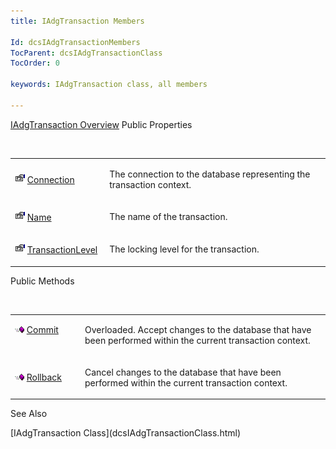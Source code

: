 ```yaml
---
title: IAdgTransaction Members

Id: dcsIAdgTransactionMembers
TocParent: dcsIAdgTransactionClass
TocOrder: 0

keywords: IAdgTransaction class, all members

---
```


[IAdgTransaction Overview](dcsIAdgTransactionClass.html) 
Public Properties

<br />

<table class="dtTABLE" id="Table5" x-use-null-cells="x-use-null-cells" style="border-spacing: 0px" cellspacing="0">
          <colgroup span="1">
            <col span="1" style="WIDTH: 30%" />
            <col span="1" style="WIDTH: 70%" />
          </colgroup>
          <tr>
            <td colspan="1" rowspan="1">

<img alt="public property" src="Images/property.bmp" style="WIDTH:16px; HEIGHT:16px" width="16" height="16" border="0" /> [ Connection](dcsIAdgTransactionClassConnectionProperty.html) 
</td>
            <td colspan="1" rowspan="1">

The connection to the database representing the transaction context.
</td>
          </tr>
          <tr>
            <td colspan="1" rowspan="1">

<img alt="public property" src="Images/property.bmp" style="WIDTH:16px; HEIGHT:16px" width="16" height="16" border="0" /> [ Name](dcsIAdgTransactionClassNameProperty.html) 
</td>
            <td colspan="1" rowspan="1">

The name of the transaction.
</td>
          </tr>
          <tr>
            <td colspan="1" rowspan="1">

<img alt="public property" src="Images/property.bmp" style="WIDTH:16px; HEIGHT:16px" width="16" height="16" border="0" /> [ TransactionLevel](dcsIAdgTransactionClassTransactionLevelProperty.html) 
</td>
            <td colspan="1" rowspan="1">

The locking level for the transaction.
</td>
          </tr>
</table>

Public Methods

<br />

<table class="dtTABLE" id="table2" x-use-null-cells="x-use-null-cells" style="border-spacing: 0px;     x-cell-content-align: Top" cellspacing="0">
          <colgroup span="1">
            <col span="1" style="WIDTH: 20%" />
            <col span="1" style="WIDTH: 70%" />
          </colgroup>
          <tr valign="top">
            <td colspan="1" rowspan="1">

<img alt="public property" src="Images/PUBLIC%20METHOD.GIF" x-maintain-ratio="TRUE" width="15" height="11" border="0" /> [ Commit](dcsIAdgTransactionClassCommitMethods.html) 
</td>
            <td colspan="1" rowspan="1">

Overloaded. Accept changes to the database that have been performed within the current transaction context. 
</td>
          </tr>
          <tr>
            <td colspan="1" rowspan="1">

<img alt="public property" src="Images/PUBLIC%20METHOD.GIF" x-maintain-ratio="TRUE" width="15" height="11" border="0" /> [ Rollback](dcsIAdgTransactionClassRollbackMethod.html) 
</td>
            <td colspan="1" rowspan="1">

Cancel changes to the database that have been performed within the current transaction context.
</td>
          </tr>
</table>

See Also

<dl />
      [IAdgTransaction Class](dcsIAdgTransactionClass.html)


